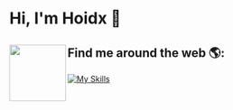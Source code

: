 # Hi, I'm Hoidx 👋


## Find me around the web 🌎: <img align="left" width="100" height="100" src="https://media.tenor.com/i_K3zWsgcG8AAAAi/hacker-pepe.gif"></a>


[![My Skills](https://skillicons.dev/icons?i=react,next,tailwind,redux,bootstrap,mongodb,graphql,firebase,jest,figma&perline=10)](https://skillicons.dev)
